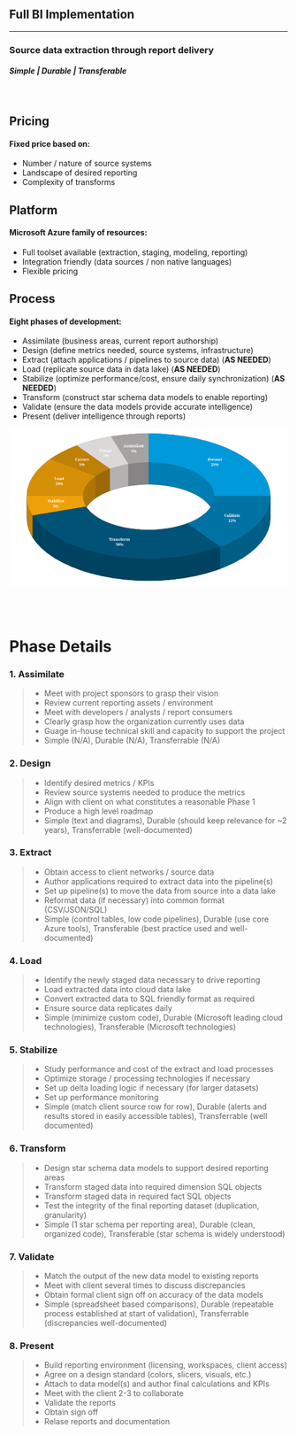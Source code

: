 ## Full BI Implementation
---
### Source data extraction through report delivery 
##### Simple | Durable | Transferable
<br>

## Pricing
#### Fixed price based on:
* Number / nature of source systems
* Landscape of desired reporting
* Complexity of transforms

## Platform
#### Microsoft Azure family of resources:
* Full toolset available (extraction, staging, modeling, reporting)
* Integration friendly  (data sources / non native languages)
* Flexible pricing 

## Process
#### Eight phases of development:
* Assimilate (business areas, current report authorship)
* Design (define metrics needed, source systems, infrastructure)
* Extract (attach applications / pipelines to source data) (**AS NEEDED**)
* Load (replicate source data in data lake) (**AS NEEDED**)
* Stabilize (optimize performance/cost, ensure daily synchronization) (**AS NEEDED**)
* Transform (construct star schema data models to enable reporting)
* Validate (ensure the data models provide accurate intelligence)
* Present (deliver intelligence through reports)

![8 Phases](https://raw.githubusercontent.com/jakeburnsfast/CloudBI/main/Process.png "8 Phases")
<br> <br>
<br> <br>

# Phase Details
### 1. Assimilate
>* Meet with project sponsors to grasp their vision
>* Review current reporting assets / environment
>* Meet with developers / analysts / report consumers
>* Clearly grasp how the organization currently uses data
>* Guage in-house technical skill and capacity to support the project
>* Simple (N/A), Durable (N/A), Transferrable (N/A)

### 2. Design
>* Identify desired metrics / KPIs
>* Review source systems needed to produce the metrics
>* Align with client on what constitutes a reasonable Phase 1
>* Produce a high level roadmap
>* Simple (text and diagrams), Durable (should keep relevance for ~2 years), Transferrable (well-documented)

### 3. Extract
>* Obtain access to client networks / source data
>* Author applications required to extract data into the pipeline(s)
>* Set up pipeline(s) to move the data from source into a data lake
>* Reformat data (if necessary) into common format (CSV/JSON/SQL)
>* Simple (control tables, low code pipelines), Durable (use core Azure tools), Transferable (best practice used and well-documented)

### 4. Load
>* Identify the newly staged data necessary to drive reporting
>* Load extracted data into cloud data lake
>* Convert extracted data to SQL friendly format as required
>* Ensure source data replicates daily
>* Simple (minimize custom code), Durable (Microsoft leading cloud technologies), Transferable (Microsoft technologies)

### 5. Stabilize
>* Study performance and cost of the extract and load processes
>* Optimize storage / processing technologies if necessary
>* Set up delta loading logic if necessary (for larger datasets)
>* Set up performance monitoring
>* Simple (match client source row for row), Durable (alerts and results stored in easily accessible tables), Transferrable (well documented)

### 6. Transform
>* Design star schema data models to support desired reporting areas
>* Transform staged data into required dimension SQL objects
>* Transform staged data in required fact SQL objects
>* Test the integrity of the final reporting dataset (duplication, granularity)
>* Simple (1 star schema per reporting area), Durable (clean, organized code), Transferable (star schema is widely understood)

### 7. Validate
>* Match the output of the new data model to existing reports
>* Meet with client several times to discuss discrepancies
>* Obtain formal client sign off on accuracy of the data models
>* Simple (spreadsheet based comparisons), Durable (repeatable process established at start of validation), Transferrable (discrepancies well-documented)

### 8. Present
>* Build reporting environment (licensing, workspaces, client access)
>* Agree on a design standard (colors, slicers, visuals, etc.)
>* Attach to data model(s) and author final calculations and KPIs
>* Meet with the client 2-3 to collaborate
>* Validate the reports
>* Obtain sign off
>* Relase reports and documentation
